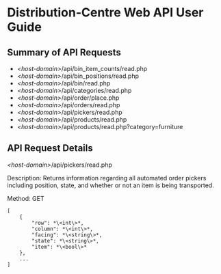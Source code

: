Distribution-Centre Web API User Guide
======================================

Summary of API Requests
-----------------------

* *\<host-domain\>*/api/bin_item_counts/read.php
* *\<host-domain\>*/api/bin_positions/read.php
* *\<host-domain\>*/api/bin/read.php
* *\<host-domain\>*/api/categories/read.php
* *\<host-domain\>*/api/order/place.php
* *\<host-domain\>*/api/orders/read.php
* *\<host-domain\>*/api/pickers/read.php
* *\<host-domain\>*/api/products/read.php
* *\<host-domain\>*/api/products/read.php?category=furniture

API Request Details
-------------------

*\<host-domain\>*/api/pickers/read.php

Description: Returns information regarding all automated order pickers including position, state, and whether or not an item is being transported.

Method: GET

	[  
		{  
			"row": *\<int\>*,  
			"column": *\<int\>*,  
			"facing": *\<string\>*,  
			"state": *\<string\>*,  
			"item": *\<bool\>*  
		},  
		...  
	]